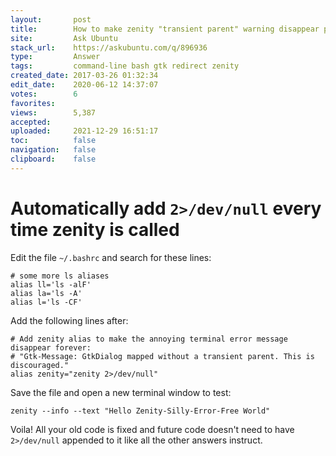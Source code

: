 ```yaml
---
layout:       post
title:        How to make zenity "transient parent" warning disappear permanently
site:         Ask Ubuntu
stack_url:    https://askubuntu.com/q/896936
type:         Answer
tags:         command-line bash gtk redirect zenity
created_date: 2017-03-26 01:32:34
edit_date:    2020-06-12 14:37:07
votes:        6
favorites:    
views:        5,387
accepted:     
uploaded:     2021-12-29 16:51:17
toc:          false
navigation:   false
clipboard:    false
---
```


# Automatically add `2>/dev/null` every time zenity is called

Edit the file `~/.bashrc` and search for these lines:

``` 
# some more ls aliases
alias ll='ls -alF'
alias la='ls -A'
alias l='ls -CF'

```

Add the following lines after:

``` 
# Add zenity alias to make the annoying terminal error message disappear forever:
# "Gtk-Message: GtkDialog mapped without a transient parent. This is discouraged."
alias zenity="zenity 2>/dev/null"

```

Save the file and open a new terminal window to test:

``` 
zenity --info --text "Hello Zenity-Silly-Error-Free World"

```

Voila! All your old code is fixed and future code doesn't need to have `2>/dev/null` appended to it like all the other answers instruct.

